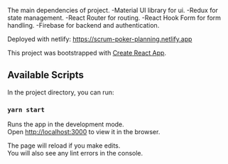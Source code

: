The main dependencies of project.
-Material UI library for ui.
-Redux for state management.
-React Router for routing.
-React Hook Form for form handling.
-Firebase for backend and authentication.
  
Deployed with netlify: https://scrum-poker-planning.netlify.app

This project was bootstrapped with [Create React App](https://github.com/facebook/create-react-app).

## Available Scripts

In the project directory, you can run:

### `yarn start`

Runs the app in the development mode.<br />
Open [http://localhost:3000](http://localhost:3000) to view it in the browser.

The page will reload if you make edits.<br />
You will also see any lint errors in the console.
